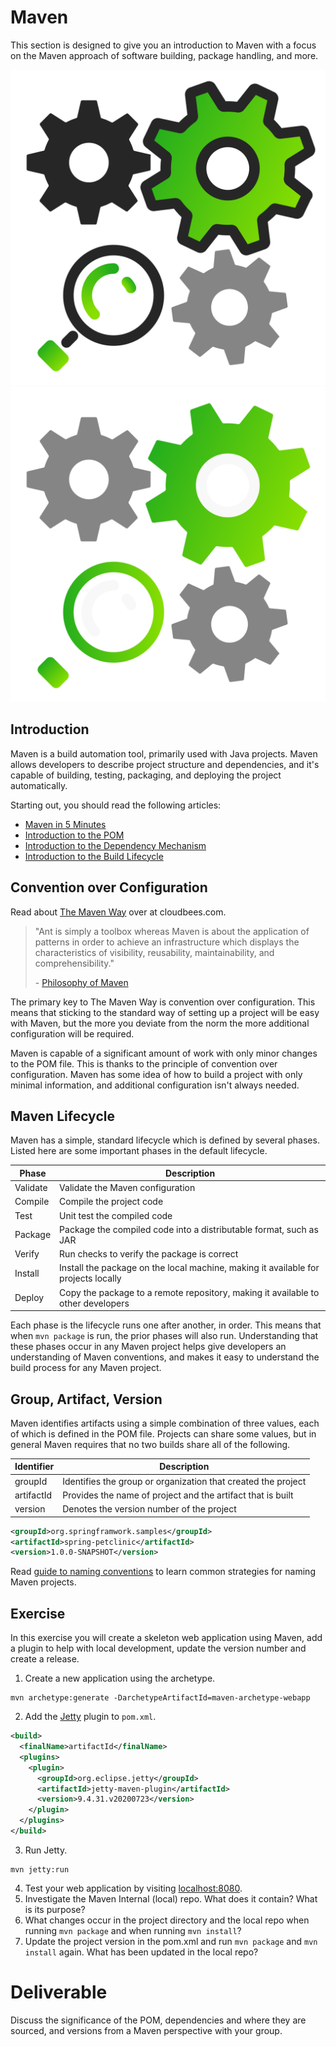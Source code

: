 # Maven

This section is designed to give you an introduction to Maven with a focus on the Maven approach of software building, package handling, and more.

![](img5/compile_light.svg ':size=100x100 :class=light-mode-icon')
![](img5/compile_dark.svg ':size=100x100 :class=dark-mode-icon')

## Introduction

Maven is a build automation tool, primarily used with Java projects.
Maven allows developers to describe project structure and dependencies, and
it's capable of building, testing, packaging, and deploying the project
automatically.

Starting out, you should read the following articles:
 - [Maven in 5 Minutes](https://maven.apache.org/guides/getting-started/maven-in-five-minutes.html)
 - [Introduction to the POM](https://maven.apache.org/guides/introduction/introduction-to-the-pom.html)
 - [Introduction to the Dependency Mechanism](https://maven.apache.org/guides/introduction/introduction-to-dependency-mechanism.html)
 - [Introduction to the Build Lifecycle](https://maven.apache.org/guides/introduction/introduction-to-the-lifecycle.html)

## Convention over Configuration

Read about [The Maven Way](https://www.cloudbees.com/blog/maven-way) over at cloudbees.com.
>"Ant is simply a toolbox whereas Maven is about the application of patterns in order to achieve an infrastructure which displays the characteristics of visibility, reusability, maintainability, and comprehensibility."
>
> \- [Philosophy of Maven](https://maven.apache.org/background/philosophy-of-maven.html)

The primary key to The Maven Way is convention over configuration. This means
that sticking to the standard way of setting up a project will be easy with
Maven, but the more you deviate from the norm the more additional configuration
will be required.

Maven is capable of a significant amount of work with only minor changes to
the POM file. This is thanks to the principle of convention over configuration.
Maven has some idea of how to build a project with only minimal information,
and additional configuration isn't always needed.

## Maven Lifecycle

Maven has a simple, standard lifecycle which is defined by several phases.
Listed here are some important phases in the default lifecycle.

| Phase    | Description                                                                        |
|----------|------------------------------------------------------------------------------------|
| Validate | Validate the Maven configuration                                                   |
| Compile  | Compile the project code                                                           |
| Test     | Unit test the compiled code                                                        |
| Package  | Package the compiled code into a distributable format, such as JAR                 |
| Verify   | Run checks to verify the package is correct                                        |
| Install  | Install the package on the local machine, making it available for projects locally |
| Deploy   | Copy the package to a remote repository, making it available to other developers   |

Each phase is the lifecycle runs one after another, in order. This means that
when `mvn package` is run, the prior phases will also run. Understanding that
these phases occur in any Maven project helps give developers an understanding
of Maven conventions, and makes it easy to understand the build process for
any Maven project.

## Group, Artifact, Version

Maven identifies artifacts using a simple combination of three values, each
of which is defined in the POM file. Projects can share some values, but in
general Maven requires that no two builds share all of the following.

| Identifier | Description                                                   |
|------------|---------------------------------------------------------------|
| groupId    | Identifies the group or organization that created the project |
| artifactId | Provides the name of project and the artifact that is built   |
| version    | Denotes the version number of the project                     |


```xml
<groupId>org.springframwork.samples</groupId>
<artifactId>spring-petclinic</artifactId>
<version>1.0.0-SNAPSHOT</version>
```

Read [guide to naming conventions](https://maven.apache.org/guides/mini/guide-naming-conventions.html)
to learn common strategies for naming Maven projects.

## Exercise

In this exercise you will create a skeleton web application using Maven, add a plugin to help with local development, update the version number and create a release.

 1. Create a new application using the archetype.
```
mvn archetype:generate -DarchetypeArtifactId=maven-archetype-webapp
```
 2. Add the [Jetty](https://www.eclipse.org/jetty/documentation/current/jetty-maven-plugin.html) plugin to `pom.xml`.

  ```xml
  <build>
    <finalName>artifactId</finalName>
    <plugins>
      <plugin>
        <groupId>org.eclipse.jetty</groupId>
        <artifactId>jetty-maven-plugin</artifactId>
        <version>9.4.31.v20200723</version>
      </plugin>
    </plugins>
  </build>
  ```

 3. Run Jetty.
```
mvn jetty:run
```
 4. Test your web application by visiting [localhost:8080](http://localhost:8080/). 
 5. Investigate the Maven Internal (local) repo. What does it contain? What is its purpose?
 6. What changes occur in the project directory and the local repo when running `mvn package` and when running `mvn install`?
 7. Update the project version in the pom.xml and run `mvn package` and `mvn install` again. What has been updated in the local repo?

# Deliverable

Discuss the significance of the POM, dependencies and where they are sourced, and versions from a Maven perspective with your group.
